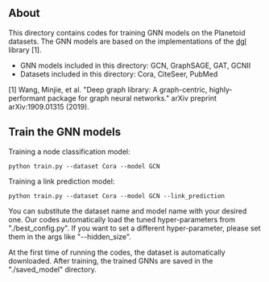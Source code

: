 ## About

This directory contains codes for training GNN models on the Planetoid datasets. The GNN models are based on the implementations of the [dgl](https://www.dgl.ai/) library [1].

- GNN models included in this directory: GCN, GraphSAGE, GAT, GCNII
- Datasets included in this directory: Cora, CiteSeer, PubMed

[1] Wang, Minjie, et al. "Deep graph library: A graph-centric, highly-performant package for graph neural networks." arXiv preprint arXiv:1909.01315 (2019).



## Train the GNN models

Training a node classification model:

```shell
python train.py --dataset Cora --model GCN
```

Training a link prediction model:

```shell
python train.py --dataset Cora --model GCN --link_prediction
```

You can substitute the dataset name and model name with your desired one. Our codes automatically load the tuned hyper-parameters from "./best_config.py". If you want to set a different hyper-parameter, please set them in the args like "--hidden_size".

At the first time of running the codes, the dataset is automatically downloaded. After training, the trained GNNs are saved in the "./saved_model" directory.
